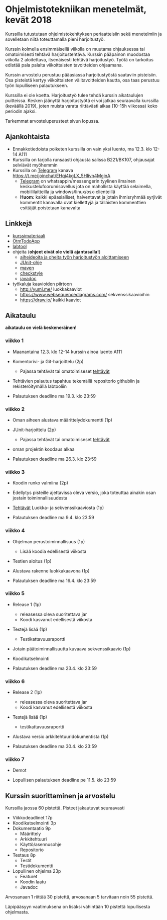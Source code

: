 # Ohjelmistotekniikan menetelmät, kevät 2018

Kurssilla tutustutaan ohjelmistokehityksen periaatteisiin sekä menetelmiin ja sovelletaan niitä toteuttamalla pieni harjoitustyö.

Kurssin kolmella ensimmäisellä viikolla on muutama ohjauksessa tai omatoimisesti tehtävä harjoitustehtävä. Kurssin pääpainon muodostaa viikolla 2 aloitettava, itsenäisesti tehtävä harjoitustyö. Työtä on tarkoitus edistää pala palalta viikoittaisten tavoitteiden ohjaamana. 

Kurssin arvostelu perustuu pääasiassa harjoitustyöstä saataviin pisteisiin. Osa pisteistä kertyy viikoittaisten välitavoitteiden kautta, osa taas perustuu työn lopulliseen palautukseen.

Kurssilla ei ole koetta. Harjoitustyö tulee tehdä kurssin aikataulujen puitteissa. Kesken jäänyttä harjoitustyötä ei voi jatkaa seuraavalla kurssilla (keväällä 2019), joten muista varata riittävästi aikaa (10-15h viikossa) koko periodin ajaksi.

Tarkemmat arvosteluperusteet sivun lopussa.

## Ajankohtaista

- Ennakkotiedoista poiketen kurssilla on vain yksi luento, ma 12.3. klo 12-14 A111
- Kurssilla on tarjolla runsaasti ohjausta salissa B221/BK107, ohjausajat selviävät myöhemmin
- Kurssilla on [Telegram](https://telegram.org/) kanava 
<https://t.me/joinchat/EHqi4kgLX_5HIivn4MgjnA>
  - [Telegram](https://telegram.org/) on whatsappin/messengerin tyylinen ilmainen keskustelufoorumisovellus jota on mahollista käyttää selaimella, mobiililaitteilla ja windows/linux/osx-clienteillä
  -  **Huom:** kaikki epäasialliset, halventavat ja jotain ihmisryhmää syrjivät kommentit kanavalla ovat kiellettyjä ja tälläisten kommenttien esittäjät poistetaan kanavalta

## Linkkejä

- [kurssimateriaali](https://github.com/mluukkai/otm-2018/blob/master/web/materiaali.md)
- [OtmTodoApp](https://github.com/mluukkai/OtmTodoApp)
- [labtool](https://tktl-labtool.herokuapp.com/)
- ohjeita (**ohjeet eivät ole vielä ajantasalla!**)
  - [aiheideoita ja oheita työn harjoitustyön aloittamiseen](https://github.com/mluukkai/otm-2018/blob/master/web/aiheideoita.md)
  - [JUnit-ohje](https://github.com/mluukkai/otm-2018/blob/master/web/junit.md) 
  - [maven](https://github.com/mluukkai/otm-2018/blob/master/web/maven.md)
  - [checkstyle](https://github.com/mluukkai/otm-2018/blob/master/web/checkstyle.md)  
  - [javadoc](https://github.com/mluukkai/otm-2018/blob/master/web/javadoc.md)
- työkaluja kaavioiden piirtoon
  - <http://yuml.me/> luokkakaaviot
  - <https://www.websequencediagrams.com/> sekvenssikaavioihin
  - <https://draw.io/> kaikki kaaviot

## Aikataulu 

**aikataulu on vielä keskeneräinen!**

### viikko 1

- Maanantaina 12.3. klo 12-14 kurssin ainoa luento A111
- Komentorivi- ja Git-harjoittelu (2p)
  - Pajassa tehtävät tai omatoimiseset [tehtävät](https://github.com/mluukkai/otm-2018/blob/master/tehtavat/viikko1.md)
- Tehtävien palautus tapahtuu tekemällä repositorio githubiin ja rekisteröitymällä labtooliin

- Palautuksen deadline ma 19.3. klo 23:59

### viikko 2

- Oman aiheen alustava määrittelydokumentti (1p)
- JUnit-harjoittelu (2p)
  - Pajassa tehtävät tai omatoimiseset [tehtävät](https://github.com/mluukkai/otm-2018/blob/master/tehtavat/viikko2.md)
- oman projektin koodaus alkaa

- Palautuksen deadline ma 26.3. klo 23:59

### viikko 3

- Koodin runko valmiina (2p)
 - Edellytys pisteille ajettavissa oleva versio, joka toteuttaa ainakin osan jostain toiminnallisuudesta
- [Tehtävät](https://github.com/mluukkai/otm-2018/blob/master/tehtavat/viikko2.md) Luokka- ja sekvenssikaaviosta (1p)

- Palautuksen deadline ma 9.4. klo 23:59

### viikko 4

- Ohjelman perustoiminnallisuus (1p)
  - Lisää koodia edellisestä viikosta 
- Testien aloitus (1p)
- Alustava rakenne luokkakaavona (1p)

- Palautuksen deadline ma 16.4. klo 23:59

### viikko 5

- Release 1 (1p)
  - releasessa oleva suoritettava jar
  - Koodi kasvanut edellisestä viikosta
- Testejä lisää (1p)
  - Testikattavuusraportti
- Jotain päätoiminnallisuutta kuvaava sekvenssikaavio (1p)
- Koodikatselmointi

- Palautuksen deadline ma 23.4. klo 23:59

### viikko 6

- Release 2 (1p)
  - releasessa oleva suoritettava jar
  - Koodi kasvanut edellisestä viikosta
- Testejä lisää (1p)
  - testikattavuusraportti
- Alustava versio arkkitehtuuridokumentista (1p)

- Palautuksen deadline ma 30.4. klo 23:59

### viikko 7

- Demot

- Lopullisen palautuksen deadline pe 11.5. klo 23:59

## Kurssin suorittaminen ja arvostelu

Kurssilla jaossa 60 pistettä. Pisteet jakautuvat seuraavasti

- Viikkodeadlinet 17p
- Koodikatselmointi 3p
- Dokumentaatio	9p   
  - Määrittely		
  - Arkkitehtuuri		
  - Käyttö/asennusohje	
  - Repositorio		
- Testaus	8p	
  - Testit			
  - Testidokumentti	
- Lopullinen ohjelma 23p
  - Featuret		
  - Koodin laatu 		
  - Javadoc	

Arvosanaan 1 riittää 30 pistettä, arvosanaan 5 tarvitaan noin 55 pistettä.

Läpipääsyyn vaatimuksena on lisäksi vähintään 10 pistettä lopullisesta ohjelmasta.
